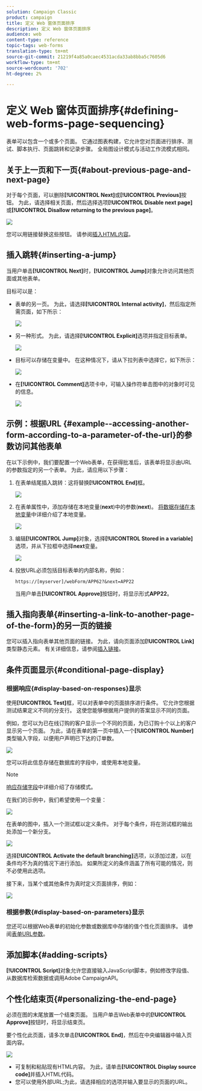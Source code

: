 ```yaml
---
solution: Campaign Classic
product: campaign
title: 定义 Web 窗体页面排序
description: 定义 Web 窗体页面排序
audience: web
content-type: reference
topic-tags: web-forms
translation-type: tm+mt
source-git-commit: 21219f4a85a0caec4531acda33ab8bba5c7605d6
workflow-type: tm+mt
source-wordcount: '702'
ht-degree: 2%

---
```



# 定义 Web 窗体页面排序{#defining-web-forms-page-sequencing}

表单可以包含一个或多个页面。 它通过图表构建，它允许您对页面进行排序、测试、脚本执行、页面跳转和记录步骤。 全局图设计模式与活动工作流模式相同。

## 关于上一页和下一页{#about-previous-page-and-next-page}

对于每个页面，可以删除&#x200B;**[!UICONTROL Next]**&#x200B;或&#x200B;**[!UICONTROL Previous]**&#x200B;按钮。 为此，请选择相关页面，然后选择选项&#x200B;**[!UICONTROL Disable next page]**&#x200B;或&#x200B;**[!UICONTROL Disallow returning to the previous page]**。

![](assets/s_ncs_admin_survey_no_next_page.png)

您可以用链接替换这些按钮。 请参阅[插入HTML内容](../../web/using/static-elements-in-a-web-form.md#inserting-html-content)。

## 插入跳转{#inserting-a-jump}

当用户单击&#x200B;**[!UICONTROL Next]**&#x200B;时，**[!UICONTROL Jump]**&#x200B;对象允许访问其他页面或其他表单。

目标可以是：

* 表单的另一页。 为此，请选择&#x200B;**[!UICONTROL Internal activity]**，然后指定所需页面，如下所示：

   ![](assets/s_ncs_admin_jump_param1.png)

* 另一种形式。 为此，请选择&#x200B;**[!UICONTROL Explicit]**&#x200B;选项并指定目标表单。

   ![](assets/s_ncs_admin_jump_param2.png)

* 目标可以存储在变量中。 在这种情况下，请从下拉列表中选择它，如下所示：

   ![](assets/s_ncs_admin_jump_param3.png)

* 在&#x200B;**[!UICONTROL Comment]**&#x200B;选项卡中，可输入操作符单击图中的对象时可见的信息。

   ![](assets/s_ncs_admin_survey_jump_comment.png)

## 示例：根据URL {#example--accessing-another-form-according-to-a-parameter-of-the-url}的参数访问其他表单

在以下示例中，我们要配置一个Web表单，在获得批准后，该表单将显示由URL的参数指定的另一个表单。 为此，请应用以下步骤：

1. 在表单结尾插入跳转：这将替换&#x200B;**[!UICONTROL End]**&#x200B;框。

   ![](assets/s_ncs_admin_survey_jump_sample1.png)

1. 在表单属性中，添加存储在本地变量(**next**)中的参数(**next**)。 [将数据存储在本地变量](../../web/using/web-forms-answers.md#storing-data-in-a-local-variable)中详细介绍了本地变量。

   ![](assets/s_ncs_admin_survey_jump_sample2.png)

1. 编辑&#x200B;**[!UICONTROL Jump]**&#x200B;对象，选择&#x200B;**[!UICONTROL Stored in a variable]**&#x200B;选项，并从下拉框中选择&#x200B;**next**&#x200B;变量。

   ![](assets/s_ncs_admin_survey_jump_sample3.png)

1. 投放URL必须包括目标表单的内部名称，例如：

   ```
   https://[myserver]/webForm/APP62?&next=APP22
   ```

   当用户单击&#x200B;**[!UICONTROL Approve]**&#x200B;按钮时，将显示形式&#x200B;**APP22**。

## 插入指向表单{#inserting-a-link-to-another-page-of-the-form}的另一页的链接

您可以插入指向表单其他页面的链接。 为此，请向页面添加&#x200B;**[!UICONTROL Link]**&#x200B;类型静态元素。 有关详细信息，请参阅[插入链接](../../web/using/static-elements-in-a-web-form.md#inserting-a-link)。

## 条件页面显示{#conditional-page-display}

### 根据响应{#display-based-on-responses}显示

使用&#x200B;**[!UICONTROL Test]**&#x200B;框，可以对表单中的页面排序进行条件。 它允许您根据测试结果定义不同的分支行。 这使您能够根据用户提供的答案显示不同的页面。

例如，您可以为已在线订购的客户显示一个不同的页面，为已订购十个以上的客户显示另一个页面。 为此，请在表单的第一页中插入一个&#x200B;**[!UICONTROL Number]**&#x200B;类型输入字段，以便用户声明已下达的订单数。

![](assets/s_ncs_admin_survey_test_ex0.png)

您可以将此信息存储在数据库的字段中，或使用本地变量。

>[!NOTE]
>
>[响应存储字段](../../web/using/web-forms-answers.md#response-storage-fields)中详细介绍了存储模式。

在我们的示例中，我们希望使用一个变量：

![](assets/s_ncs_admin_survey_test_ex1.png)

在表单的图中，插入一个测试框以定义条件。 对于每个条件，将在测试框的输出处添加一个新分支。

![](assets/s_ncs_admin_survey_test_ex2.png)

选择&#x200B;**[!UICONTROL Activate the default branching]**&#x200B;选项，以添加过渡，以在条件均不为真的情况下进行添加。 如果所定义的条件涵盖了所有可能的情况，则不必使用此选项。

接下来，当某个或其他条件为真时定义页面排序，例如：

![](assets/s_ncs_admin_survey_test_ex3.png)

### 根据参数{#display-based-on-parameters}显示

您还可以根据Web表单的初始化参数或数据库中存储的值个性化页面排序。 请参阅[表单URL参数](../../web/using/defining-web-forms-properties.md#form-url-parameters)。

## 添加脚本{#adding-scripts}

**[!UICONTROL Script]**&#x200B;对象允许您直接输入JavaScript脚本，例如修改字段值、从数据库检索数据或调用Adobe CampaignAPI。

## 个性化结束页{#personalizing-the-end-page}

必须在图的末尾放置一个结束页面。 当用户单击Web表单中的&#x200B;**[!UICONTROL Approve]**&#x200B;按钮时，将显示结束页。

要个性化此页面，请多次单击&#x200B;**[!UICONTROL End]**，然后在中央编辑器中输入页面内容。

![](assets/s_ncs_admin_survey_end_page_edit.png)

* 可复制和粘贴现有HTML内容。 为此，请单击&#x200B;**[!UICONTROL Display source code]**&#x200B;并插入HTML代码。
* 您可以使用外部URL;为此，请选择相应的选项并输入要显示的页面的URL。

